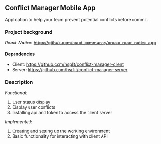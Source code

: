 ## Conflict Manager Mobile App
Application to help your team prevent potential conflicts before commit.

### Project background
*React-Native*: https://github.com/react-community/create-react-native-app

#### Dependencies
- Client: https://github.com/hsplit/conflict-manager-client
- Server: https://github.com/hsplit/conflict-manager-server

### Description

*Functional:*
1) User status display
2) Display user conflicts
3) Installing api and token to access the client server

*Implemented:*
1) Creating and setting up the working environment
2) Basic functionality for interacting with client API
